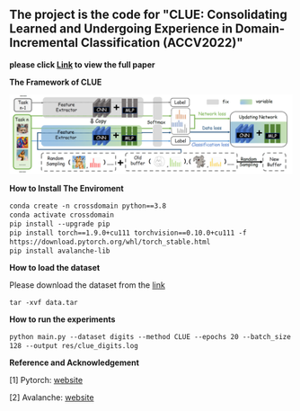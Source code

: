 ## The project is the code for "CLUE: Consolidating Learned and Undergoing Experience in Domain-Incremental Classification (ACCV2022)"

**please click [Link]() to view the full paper**

**The Framework of CLUE**

![Image](sources/framework.png)

**How to Install The Enviroment**

    conda create -n crossdomain python==3.8
    conda activate crossdomain
    pip install --upgrade pip
    pip install torch==1.9.0+cu111 torchvision==0.10.0+cu111 -f https://download.pytorch.org/whl/torch_stable.html
    pip install avalanche-lib



**How to load the dataset**

Please download the dataset from the [link](https://drive.google.com/file/d/1i0yOiA7heVDI31IRIvfQcnKB5Yhs8ryN/view?usp=sharing)

    tar -xvf data.tar

**How to run the experiments**

    python main.py --dataset digits --method CLUE --epochs 20 --batch_size 128 --output res/clue_digits.log


**Reference and Acknowledgement**

[1] Pytorch: [website](https://pytorch.org/)

[2] Avalanche: [website](https://avalanche.continualai.org/)
